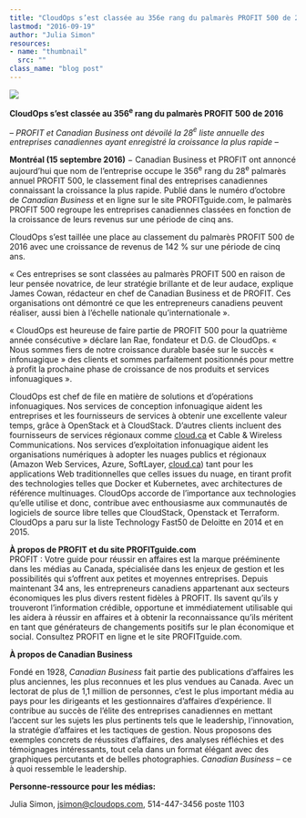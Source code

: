 ```yaml
---
title: "CloudOps s’est classée au 356e rang du palmarès PROFIT 500 de 2016"
lastmod: "2016-09-19"
author: "Julia Simon"
resources:
- name: "thumbnail"
  src: ""
class_name: "blog post"
---
```


<img src="/images/blog/post/P500-Logo-2016-FR-ADS-Blue.png" class="main-blog-image">

<p class="p1"><span class="s1"><b>CloudOps</b></span><span class="s2"><b>&nbsp;s’est classée au 356<sup>e</sup></b></span><span class="s2"><b>&nbsp;rang du palmarès PROFIT&nbsp;500 de 2016</b></span></p><p class="p1"><span class="s2"><i>– PROFIT et Canadian Business ont dévoilé la 28</i></span><span class="s3"><i><sup>e</sup></i></span><span class="s2"><i> liste annuelle des entreprises canadiennes ayant enregistré la croissance la plus rapide –</i></span></p><p class="p1"><span class="s1"><b>Montréal</b></span><span class="s2"><b>&nbsp;(15 septembre 2016)</b> − Canadian Business et PROFIT ont annoncé aujourd’hui que </span><span class="s1">nom de l’entreprise</span><span class="s2"> occupe le 356<sup>e</sup></span><span class="s2">&nbsp;rang du 28</span><span class="s3"><sup>e</sup></span><span class="s2"> palmarès annuel PROFIT&nbsp;500, le classement final des entreprises canadiennes connaissant la croissance la plus rapide. Publié dans le numéro d’octobre de <i>Canadian Business</i> et en ligne sur le site PROFITguide.com, le palmarès PROFIT&nbsp;500 regroupe les entreprises canadiennes classées en fonction de la croissance de leurs revenus sur une période de cinq ans. </span></p><p class="p1"><span class="s1">CloudOps</span><span class="s2">&nbsp;s’est taillée une place au classement du palmarès PROFIT&nbsp;500 de 2016 avec une croissance de revenus de 142&nbsp;</span><span class="s2">% sur une période de cinq ans.</span></p><p class="p1"><span class="s2">«&nbsp;Ces entreprises se sont classées au palmarès PROFIT&nbsp;500 en raison de leur pensée novatrice, de leur stratégie brillante et de leur audace, explique James Cowan, rédacteur en chef de Canadian Business et de PROFIT. Ces organisations ont démontré ce que les entrepreneurs canadiens peuvent réaliser, aussi bien à l’échelle nationale qu’internationale ».</span></p><p>« CloudOps est heureuse de faire partie de PROFIT 500 pour la quatrième année consécutive » déclare Ian Rae, fondateur et D.G. de CloudOps. « Nous sommes fiers de notre croissance durable basée sur le succès « infonuagique » des clients et sommes parfaitement positionnés pour mettre à profit la prochaine phase de croissance de nos produits et services infonuagiques ».</p><p>CloudOps est chef de file en matière de solutions et d’opérations infonuagiques. Nos services de conception infonuagique aident les entreprises et les fournisseurs de services à obtenir une excellente valeur temps, grâce à OpenStack et à CloudStack. D’autres clients incluent des fournisseurs de services régionaux comme <a href="https://cloud.ca/" target="_blank" data-saferedirecturl="https://www.google.com/url?hl=en&amp;q=http://cloud.ca&amp;source=gmail&amp;ust=1474386167754000&amp;usg=AFQjCNGm6GyqKRp_FSjjnk4DRoR7Kh_1kg">cloud.ca</a> et Cable &amp; Wireless Communications. Nos services d’exploitation infonuagique aident les organisations numériques à adopter les nuages publics et régionaux (Amazon Web Services, Azure, SoftLayer, <a href="https://cloud.ca/" target="_blank" data-saferedirecturl="https://www.google.com/url?hl=en&amp;q=http://cloud.ca&amp;source=gmail&amp;ust=1474386167754000&amp;usg=AFQjCNGm6GyqKRp_FSjjnk4DRoR7Kh_1kg">cloud.ca</a>) tant pour les applications Web traditionnelles que celles issues du nuage, en tirant profit des technologies telles que Docker et Kubernetes, avec architectures de référence multinuages. CloudOps accorde de l’importance aux technologies qu’elle utilise et donc, contribue avec enthousiasme aux communautés de logiciels de source libre telles que CloudStack, Openstack et Terraform. CloudOps a paru sur la liste Technology Fast50 de Deloitte en 2014 et en 2015.</p><p class="p1"><span class="s1"><b>À propos de PROFIT et du site PROFITguide.com</b></span><span class="s2"><br> </span><span class="s1">PROFIT&nbsp;: Votre guide pour réussir en affaires est la marque prééminente dans les médias au Canada, spécialisée dans les enjeux de gestion et les possibilités qui s’offrent aux petites et moyennes entreprises.</span> <span class="s1">Depuis maintenant 34&nbsp;ans, les entrepreneurs canadiens appartenant aux secteurs économiques les plus divers restent fidèles à PROFIT. Ils savent qu’ils y trouveront l’information crédible, opportune et immédiatement utilisable qui les aidera à réussir en affaires et à obtenir la reconnaissance qu’ils méritent en tant que générateurs de changements positifs sur le plan économique et social.</span> <span class="s1">Consultez PROFIT en ligne et le site PROFITguide.com.</span></p><p class="p1"><span class="s1"><b>À propos de Canadian Business</b></span></p><p class="p1"><span class="s1">Fondé en 1928,<i> Canadian Business </i>fait partie des publications d’affaires les plus anciennes, les plus reconnues et les plus vendues au Canada.</span><i> </i><span class="s1">Avec un lectorat de plus de 1,1 million de personnes, c’est le plus important média au pays pour les dirigeants et les gestionnaires d’affaires d’expérience.</span> <span class="s1">Il contribue au succès de l’élite des entreprises canadiennes en mettant l’accent sur les sujets les plus pertinents tels que le leadership, l’innovation, la stratégie d’affaires et les tactiques de gestion.</span> <span class="s1">Nous proposons des exemples concrets de réussites d’affaires, des analyses réfléchies et des témoignages intéressants, tout cela dans un format élégant avec des graphiques percutants et de belles photographies.</span> <span class="s1"><i>Canadian Business</i> – ce à quoi ressemble le leadership.</span></p><p class="p1"><span class="s1"><b>Personne-ressource pour les médias:</b></span></p><p class="p1">Julia Simon, <a href="mailto:jsimon@cloudops.com" target="_blank">jsimon@cloudops.com</a>, 514-447-3456 poste 1103</p>